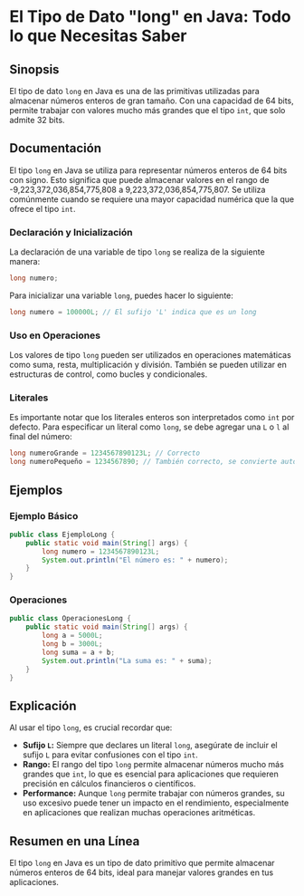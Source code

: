 <!--
Meta Description: # El Tipo de Dato "long" en Java: Todo lo que Necesitas Saber ## Sinopsis El tipo de dato `long` en Java es una de las primitivas utilizadas para alma...
Meta Keywords: long, que, tipo, java, una
-->

# El Tipo de Dato "long" en Java: Todo lo que Necesitas Saber

## Sinopsis
El tipo de dato `long` en Java es una de las primitivas utilizadas para almacenar números enteros de gran tamaño. Con una capacidad de 64 bits, permite trabajar con valores mucho más grandes que el tipo `int`, que solo admite 32 bits.

## Documentación
El tipo `long` en Java se utiliza para representar números enteros de 64 bits con signo. Esto significa que puede almacenar valores en el rango de -9,223,372,036,854,775,808 a 9,223,372,036,854,775,807. Se utiliza comúnmente cuando se requiere una mayor capacidad numérica que la que ofrece el tipo `int`.

### Declaración y Inicialización
La declaración de una variable de tipo `long` se realiza de la siguiente manera:
```java
long numero;
```
Para inicializar una variable `long`, puedes hacer lo siguiente:
```java
long numero = 100000L; // El sufijo 'L' indica que es un long
```

### Uso en Operaciones
Los valores de tipo `long` pueden ser utilizados en operaciones matemáticas como suma, resta, multiplicación y división. También se pueden utilizar en estructuras de control, como bucles y condicionales.

### Literales
Es importante notar que los literales enteros son interpretados como `int` por defecto. Para especificar un literal como `long`, se debe agregar una `L` o `l` al final del número:
```java
long numeroGrande = 1234567890123L; // Correcto
long numeroPequeño = 1234567890; // También correcto, se convierte automáticamente
```

## Ejemplos
### Ejemplo Básico
```java
public class EjemploLong {
    public static void main(String[] args) {
        long numero = 1234567890123L;
        System.out.println("El número es: " + numero);
    }
}
```

### Operaciones
```java
public class OperacionesLong {
    public static void main(String[] args) {
        long a = 5000L;
        long b = 3000L;
        long suma = a + b;
        System.out.println("La suma es: " + suma);
    }
}
```

## Explicación
Al usar el tipo `long`, es crucial recordar que:
- **Sufijo `L`:** Siempre que declares un literal `long`, asegúrate de incluir el sufijo `L` para evitar confusiones con el tipo `int`.
- **Rango:** El rango del tipo `long` permite almacenar números mucho más grandes que `int`, lo que es esencial para aplicaciones que requieren precisión en cálculos financieros o científicos.
- **Performance:** Aunque `long` permite trabajar con números grandes, su uso excesivo puede tener un impacto en el rendimiento, especialmente en aplicaciones que realizan muchas operaciones aritméticas.

## Resumen en una Línea
El tipo `long` en Java es un tipo de dato primitivo que permite almacenar números enteros de 64 bits, ideal para manejar valores grandes en tus aplicaciones.